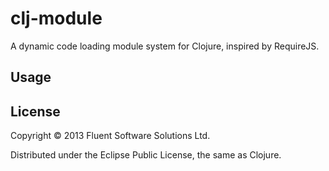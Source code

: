 # clj-module

A dynamic code loading module system for Clojure, inspired by RequireJS.

## Usage


## License

Copyright © 2013 Fluent Software Solutions Ltd.

Distributed under the Eclipse Public License, the same as Clojure.
